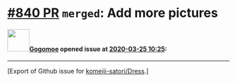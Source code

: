 # [\#840 PR](https://github.com/komeiji-satori/Dress/pull/840) `merged`: Add more pictures

#### <img src="https://avatars.githubusercontent.com/u/12986936?u=3740370677ed04697a2b97cf4f83447caa8d980b&v=4" width="50">[Gogomoe](https://github.com/Gogomoe) opened issue at [2020-03-25 10:25](https://github.com/komeiji-satori/Dress/pull/840):






-------------------------------------------------------------------------------



[Export of Github issue for [komeiji-satori/Dress](https://github.com/komeiji-satori/Dress).]
